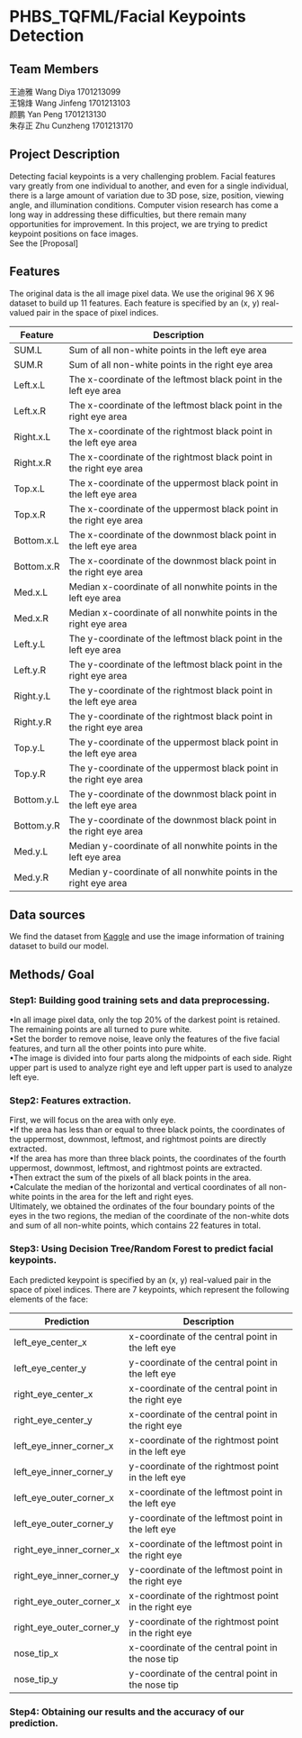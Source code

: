 # PHBS_TQFML/Facial Keypoints Detection
## Team Members
王迪雅  Wang Diya  1701213099 <br>
王锦烽  Wang Jinfeng  1701213103 <br>
颜鹏  Yan Peng  1701213130 <br>
朱存正  Zhu Cunzheng  1701213170 <br>
## Project Description
Detecting facial keypoints is a very challenging problem. Facial features vary greatly from one individual to another, and even for a single individual, there is a large amount of variation due to 3D pose, size, position, viewing angle, and illumination conditions. Computer vision research has come a long way in addressing these difficulties, but there remain many opportunities for improvement. In this project, we are trying to predict keypoint positions on face images. <br>
See the [Proposal]
## Features
The original data is the all image pixel data. We use the original 96 X 96 dataset to build up 11 features. Each feature is specified by an (x, y) real-valued pair in the space of pixel indices.

Feature |Description
-------|---------
SUM.L	|Sum of all non-white points in the left eye area
SUM.R	|Sum of all non-white points in the right eye area
Left.x.L |The x-coordinate of the leftmost black point in the left eye area
Left.x.R	|The x-coordinate of the leftmost black point in the right eye area
Right.x.L	|The x-coordinate of the rightmost black point in the left eye area
Right.x.R	|The x-coordinate of the rightmost black point in the right eye area
Top.x.L	|The x-coordinate of the uppermost black point in the left eye area
Top.x.R	|The x-coordinate of the uppermost black point in the right eye area
Bottom.x.L	|The x-coordinate of the downmost black point in the left eye area
Bottom.x.R	|The x-coordinate of the downmost black point in the right eye area
Med.x.L	|Median x-coordinate of all nonwhite points in the left eye area
Med.x.R	|Median x-coordinate of all nonwhite points in the right eye area
Left.y.L	|The y-coordinate of the leftmost black point in the left eye area
Left.y.R	|The y-coordinate of the leftmost black point in the right eye area
Right.y.L	|The y-coordinate of the rightmost black point in the left eye area
Right.y.R	|The y-coordinate of the rightmost black point in the right eye area
Top.y.L	|The y-coordinate of the uppermost black point in the left eye area
Top.y.R	|The y-coordinate of the uppermost black point in the right eye area
Bottom.y.L	|The y-coordinate of the downmost black point in the left eye area
Bottom.y.R	|The y-coordinate of the downmost black point in the right eye area
Med.y.L	|Median y-coordinate of all nonwhite points in the left eye area
Med.y.R	|Median y-coordinate of all nonwhite points in the right eye area

## Data sources
We find the dataset from [Kaggle](https://www.kaggle.com/c/facial-keypoint-detection/data) and use the image information of training dataset to build our model.


## Methods/ Goal
### Step1: Building good training sets and data preprocessing.<br>
•In all image pixel data, only the top 20% of the darkest point is retained. The remaining points are all turned to pure white.<br>
•Set the border to remove noise, leave only the features of the five facial features, and turn all the other points into pure white.<br>
•The image is divided into four parts along the midpoints of each side. Right upper part is used to analyze right eye and left upper part is used to analyze left eye.<br>
### Step2: Features extraction.<br> 
First, we will focus on the area with only eye.<br>
•If the area has less than or equal to three black points, the coordinates of the uppermost, downmost, leftmost, and rightmost points are directly extracted.<br>
•If the area has more than three black points, the coordinates of the fourth uppermost, downmost, leftmost, and rightmost points are extracted.<br>
•Then extract the sum of the pixels of all black points in the area.<br>
•Calculate the median of the horizontal and vertical coordinates of all non-white points in the area for the left and right eyes.<br>
Ultimately, we obtained the ordinates of the four boundary points of the eyes in the two regions, the median of the coordinate of the non-white dots and sum of all non-white points, which contains 22 features in total.<br>
### Step3: Using Decision Tree/Random Forest to predict facial keypoints.<br> 
Each predicted keypoint is specified by an (x, y) real-valued pair in the space of pixel indices. There are 7 keypoints, which represent the following elements of the face:

Prediction | Description
-------------------|------------------------
left_eye_center_x | x-coordinate of the central point in the left eye
left_eye_center_y | y-coordinate of the central point in the left eye
right_eye_center_x | x-coordinate of the central point in the right eye
right_eye_center_y | x-coordinate of the central point in the right eye
left_eye_inner_corner_x | x-coordinate of the rightmost point in the left eye
left_eye_inner_corner_y | y-coordinate of the rightmost point in the left eye
left_eye_outer_corner_x | x-coordinate of the leftmost point in the left eye
left_eye_outer_corner_y | y-coordinate of the leftmost point in the left eye
right_eye_inner_corner_x | x-coordinate of the leftmost point in the right eye
right_eye_inner_corner_y | y-coordinate of the leftmost point in the right eye
right_eye_outer_corner_x | x-coordinate of the rightmost point in the right eye
right_eye_outer_corner_y | y-coordinate of the rightmost point in the right eye
nose_tip_x | x-coordinate of the central point in the nose tip 
nose_tip_y | y-coordinate of the central point in the nose tip

### Step4: Obtaining our results and the accuracy of our prediction.<br> 









